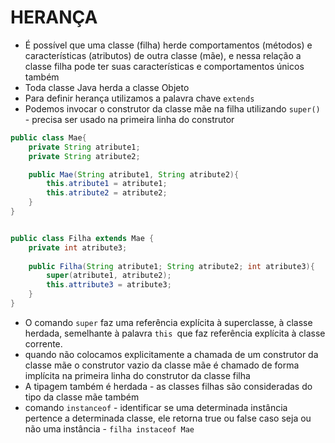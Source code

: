# HERANÇA

- É possível que uma classe (filha) herde comportamentos (métodos) e características (atributos) de outra classe (mãe), e nessa relação a classe filha pode ter suas características e comportamentos únicos também
- Toda classe Java herda a classe Objeto
- Para definir herança utilizamos a palavra chave `extends`
- Podemos invocar o construtor da classe mãe na filha utilizando `super()` - precisa ser usado na primeira linha do construtor 

```java
public class Mae{
	private String atribute1;
	private String atribute2;

	public Mae(String atribute1, String atribute2){
		this.atribute1 = atribute1;
		this.atribute2 = atribute2;
	}
}


public class Filha extends Mae {
	private int atribute3;
	
	public Filha(String atribute1; String atribute2; int atribute3){
		super(atribute1, atribute2);
		this.attribute3 = atribute3;
	}
}
```

- O comando `super` faz uma referência explícita à superclasse, à classe herdada, semelhante à palavra `this `que faz referência explícita à classe corrente.
-  quando não colocamos explicitamente a chamada de um construtor da classe mãe o construtor vazio da classe mãe é chamado de forma implícita na primeira linha do construtor da classe filha
- A tipagem também é herdada - as classes filhas são consideradas do tipo da classe mãe também
- comando `instanceof` - identificar se uma determinada instância pertence a determinada classe, ele retorna true ou false caso seja ou não uma instância - `filha instaceof Mae`